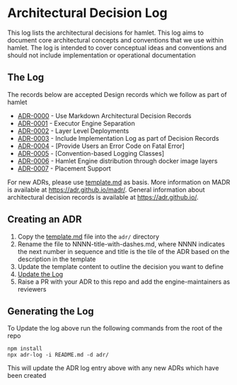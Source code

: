 # Architectural Decision Log

This log lists the architectural decisions for hamlet. This log aims to document core architectural concepts and conventions that we use within hamlet.
The log is intended to cover conceptual ideas and conventions and should not include implementation or operational documentation

## The Log

The records below are accepted Design records which we follow as part of hamlet

<!-- adrlog -- Regenerate the content by using "adr-log -i". You can install it via "npm install -g adr-log" -->

* [ADR-0000](adr/0000-use-markdown-architectural-decision-records.md) - Use Markdown Architectural Decision Records
* [ADR-0001](adr/0001-executor-engine-separation.md) - Executor Engine Separation
* [ADR-0002](adr/0002-layer-deployments.md) - Layer Level Deployments
* [ADR-0003](adr/0003-provide-implementation-tracking-on-records.md) - Include Implementation Log as part of Decision Records
* [ADR-0004](adr/0004-provide-error-codes-on-handled-exception.md) - [Provide Users an Error Code on Fatal Error]
* [ADR-0005](adr/0005-convention-based-logging-classes.md) - [Convention-based Logging Classes]
* [ADR-0006](adr/0006-hamlet-docker-layer-release-mgmt.md) - Hamlet Engine distribution through docker image layers
* [ADR-0007](adr/0007-placement-support.md) - Placement Support

<!-- adrlogstop -->

For new ADRs, please use [template.md](template.md) as basis.
More information on MADR is available at <https://adr.github.io/madr/>.
General information about architectural decision records is available at <https://adr.github.io/>.

## Creating an ADR

1. Copy the [template.md](template.md) file into the `adr/` directory
1. Rename the file to NNNN-title-with-dashes.md, where NNNN indicates the next number in sequence and title is the tile of the ADR based on the description in the template
1. Update the template content to outline the decision you want to define
1. [Update the Log](#generating-the-log)
1. Raise a PR with your ADR to this repo and add the engine-maintainers as reviewers

## Generating the Log

To Update the log above run the following commands from the root of the repo

```
npm install
npx adr-log -i README.md -d adr/
```

This will update the ADR log entry above with any new ADRs which have been created
